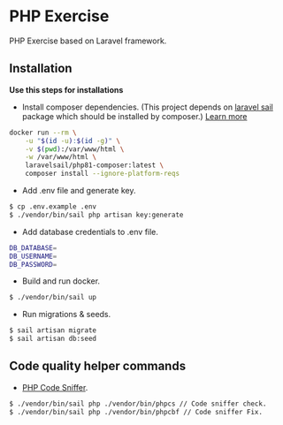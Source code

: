 
# PHP Exercise
PHP Exercise based on Laravel framework.

## Installation
**Use this steps for installations**

- Install composer dependencies.  (This project depends on [laravel sail](https://laravel.com/docs/9.x/sail) package which should be installed by composer.)
  [Learn more](https://laravel.com/docs/9.x/sail#installing-composer-dependencies-for-existing-projects)

```bash  
docker run --rm \
    -u "$(id -u):$(id -g)" \
    -v $(pwd):/var/www/html \
    -w /var/www/html \
    laravelsail/php81-composer:latest \
    composer install --ignore-platform-reqs
 ```  

- Add .env file and generate key.
```bash  
$ cp .env.example .env
$ ./vendor/bin/sail php artisan key:generate
 ```  

- Add database credentials to .env file.
```bash  
DB_DATABASE=
DB_USERNAME=
DB_PASSWORD=
 ```  



- Build and run docker.
```bash  
$ ./vendor/bin/sail up
 ```

- Run migrations & seeds.
```bash  
$ sail artisan migrate
$ sail artisan db:seed
 ```

## Code quality helper commands

- [PHP Code Sniffer](https://github.com/squizlabs/PHP_CodeSniffer).
```bash  
$ ./vendor/bin/sail php ./vendor/bin/phpcs // Code sniffer check.
$ ./vendor/bin/sail php ./vendor/bin/phpcbf // Code sniffer Fix.
```
